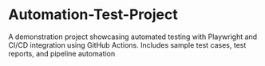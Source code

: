 # Automation-Test-Project
A demonstration project showcasing automated testing with Playwright and CI/CD integration using GitHub Actions. Includes sample test cases, test reports, and pipeline automation
